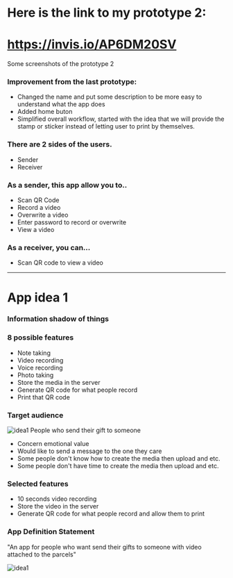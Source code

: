 # Here is the link to my prototype 2:
# https://invis.io/AP6DM20SV

Some screenshots of the prototype 2


### Improvement from the last prototype:
* Changed the name and put some description to be more easy to understand what the app does
* Added home buton
* Simplified overall workflow, started with the idea that we will provide the stamp or sticker instead of letting user to print by themselves.


### There are 2 sides of the users.
* Sender
* Receiver

### As a sender, this app allow you to..
* Scan QR Code
* Record a video
* Overwrite a video
* Enter password to record or overwrite
* View a video

### As a receiver, you can...
* Scan QR code to view a video

________________________________________________________________________________










# App idea 1

### Information shadow of things

### 8 possible features
* Note taking
* Video recording
* Voice recording
* Photo taking
* Store the media in the server
* Generate QR code for what people record
* Print that QR code


### Target audience
![idea1](http://xb022.com/wp-content/uploads/Parcel-delivery.jpg)
People who send their gift to someone
* Concern emotional value
* Would like to send a message to the one they care
* Some people don't know how to create the media then upload and etc.
* Some people don't have time to create the media then upload and etc.


### Selected features
* 10 seconds video recording
* Store the video in the server
* Generate QR code for what people record and allow them to print


### App Definition Statement
"An app for people who want send their gifts to someone with video attached to the parcels"

![idea1](http://prasanpanich.com/witory/wp-content/uploads/2016/02/FullSizeRender.jpg)